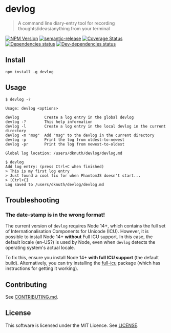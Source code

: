 # devlog

> A command line diary-entry tool for recording thoughts/ideas/anything from your terminal

[![NPM Version](https://img.shields.io/npm/v/devlog.svg?style=flat-square)](http://npm.im/devlog)
[![semantic-release](https://img.shields.io/badge/%20%20%F0%9F%93%A6%F0%9F%9A%80-semantic--release-e10079.svg)](https://github.com/semantic-release/semantic-release)
[![Coverage Status](https://coveralls.io/repos/github/uglow/devlog/badge.svg?branch=master)](https://coveralls.io/github/uglow/devlog?branch=master)
[![Dependencies status](https://david-dm.org/uglow/devlog/status.svg?theme=shields.io)](https://david-dm.org/uglow/devlog#info=dependencies)
[![Dev-dependencies status](https://david-dm.org/uglow/devlog/dev-status.svg?theme=shields.io)](https://david-dm.org/uglow/devlog#info=devDependencies)

## Install

    npm install -g devlog


## Usage

```
$ devlog -?

Usage: devlog <options>

devlog           Create a log entry in the global devlog
devlog -?        This help information
devlog -l        Create a log entry in the local devlog in the current directory
devlog -m "msg"  Add "msg" to the devlog in the current directory
devlog -p        Print the log from oldest-to-newest
devlog -pr       Print the log from newest-to-oldest

Global log location: /users/dknuth/devlog/devlog.md

$ devlog
Add log entry: (press Ctrl+C when finished)
> This is my first log entry
> Just found a cool fix for when PhantomJS doesn't start...
> [Ctrl+C]
Log saved to /users/dknuth/devlog/devlog.md

```

## Troubleshooting

### The date-stamp is in the wrong format!

The current version of `devlog` requires Node 14+, which contains the full set of
Internationalisation Components for Unicode (ICU). However, it is possible to 
install Node 14+ **without** Full ICU support. In this case, the default locale (en-US?)
is used by Node, even when `devlog` detects the operating system's actual locale.

To fix this, ensure you install Node 14+ **with full ICU support** (the default build).
Alternatively, you can try installing the [full-icu](https://www.npmjs.com/package/full-icu)
package (which has instructions for getting it working).


## Contributing

See [CONTRIBUTING.md](CONTRIBUTING.md).


## License

This software is licensed under the MIT Licence. See [LICENSE](LICENSE).
